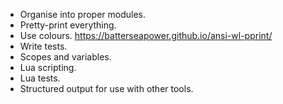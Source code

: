 - Organise into proper modules.
- Pretty-print everything. 
- Use colours. https://batterseapower.github.io/ansi-wl-pprint/
- Write tests.
- Scopes and variables.
- Lua scripting.
- Lua tests.
- Structured output for use with other tools.
